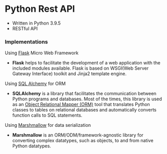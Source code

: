 # Python Rest API
 - Written in Python 3.9.5
 - RESTful API

### Implementations
Using [Flask](https://flask.palletsprojects.com/en/2.0.x/) Micro Web Framework
- **Flask** helps to facilitate the development of a web application with the included modules available. Flask is based on WSGI(Web Server Gateway Interface) toolkit and Jinja2 template engine.

Using [SQL Alchemy](https://www.sqlalchemy.org/) for ORM
- **SQLAlchemy** is a library that facilitates the communication between Python programs and databases. Most of the times, this library is used as an [Object Relational Mapper (ORM)](https://en.wikipedia.org/wiki/Object-relational_mapping) tool that translates Python classes to tables on relational databases and automatically converts function calls to SQL statements. 

Using [Marshmallow](https://marshmallow.readthedocs.io/en/stable/) for data serialization
- **Marshmallow** is an ORM/ODM/framework-agnostic library for converting complex datatypes, such as objects, to and from native Python datatypes.
